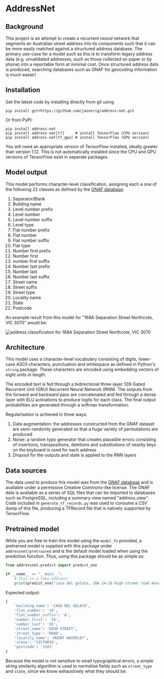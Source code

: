 # AddressNet

## Background

This project is an attempt to create a recurrent neural network that
segments an Australian street address into its components such that it
can be more easily matched against a structured address database. The
primary use-case for a model such as this is to transform legacy address
data (e.g. unvalidated addresses, such as those collected on paper or by
phone) into a reportable form at minimal cost. Once structured address
data is produced, searching databases such as GNAF for geocoding
information is much easier!

## Installation
Get the latest code by installing directly from git using
```
pip install git+https://github.com/jasonrig/address-net.git
```

Or from PyPI:
```
pip install address-net
pip install address-net[tf]     # install TensorFlow (CPU version)
pip install address-net[tf_gpu] # install TensorFlow (GPU version)
```

You will need an appropriate version of TensorFlow installed, ideally greater
than version 1.12. This is not automatically installed since the CPU and GPU
versions of TensorFlow exist in separate packages.

## Model output
This model performs character-level classification, assigning each
a one of the following 22 classes as defined by the
[GNAF database](https://data.gov.au/dataset/geocoded-national-address-file-g-naf):

1. Separator/Blank
2. Building name
3. Level number prefix
4. Level number
5. Level number suffix
6. Level type
7. Flat number prefix
8. Flat number
9. Flat number suffix
10. Flat type
11. Number first prefix
12. Number first
13. number first suffix
14. Number last prefix
15. Number last
16. Number last suffix
17. Street name
18. Street suffix
19. Street type
20. Locality name
21. State
22. Postcode

An example result from this model for "168A Separation Street Northcote,
VIC 3070" would be:

![address classification for 168A Separation Street Northcote,
VIC 3070](./example-result.png)

## Architecture
This model uses a character-level vocabulary consisting of digits,
lower-case ASCII characters, punctuation and whitespace as defined in
Python's `string` package. These characters are encoded using embedding
vectors of eight units in length.

The encoded text is fed through a bidirectional three-layer 128-Gated
Recurrent Unit (GRU) Recurrent Neural Network (RNN). The outputs from
the forward and backward pass are concatenated and fed through a dense
layer with ELU activations to produce logits for each class. The final
output probabilities are generated through a softmax transformation.

Regularisation is achieved in three ways:

1. Data augmentation: the addresses constructed from the GNAF dataset
are semi-randomly generated so that a huge variety of permutations are
produced
2. Noise: a random typo generator that creates plausible errors
consisting of insertions, transpositions, deletions and substitutions of
nearby keys on the keyboard is used for each address
3. Dropout for the outputs and state is applied to the RNN layers

## Data sources
The data used to produce this model was from the
[GNAF database](https://data.gov.au/dataset/geocoded-national-address-file-g-naf)
and is available under a permissive Creative Commons-like license. The
GNAF data is available as a series of SQL files that can be imported to
databases such as PostgreSQL, including a summary view named
"address_view". Code included in `generate_tf_records.py` was used to
consume a CSV dump of this file, producing a TFRecord file that is
natively supported by TensorFlow.

## Pretrained model
While you are free to train this model using the `model_fn` provided,
a pretrained model is supplied with this package under
`addressnet/pretrained` and is the default model loaded when using the
prediction function. Thus, using this package should be as simple as:
```python
from addressnet.predict import predict_one

if __name__ == "__main__":
    # This is a fake address!
    print(predict_one("casa del gelato, 10A 24-26 high street road mount waverley vic 3183"))
```

Expected output:
```python
{
    'building_name': 'CASA DEL GELATO',
    'flat_number': '10',
    'flat_number_suffix': 'A',
    'number_first': '24',
    'number_last': '26',
    'street_name': 'HIGH STREET',
    'street_type': 'ROAD',
    'locality_name': 'MOUNT WAVERLEY',
    'state': 'VICTORIA',
    'postcode': '3183'
}
```

Because the model is not sensitive to small typographical errors, a
simple string similarity algorithm is used to normalise fields such as
`street_type` and `state`, since we know exhaustively what they should
be.
